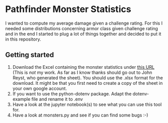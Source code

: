 # Pathfinder Monster Statistics

I wanted to compute my average damage given a challenge rating. For this I needed some distributions concerning armor class given challenge rating and in the end I started to plug a lot of things together and decided to put it in this repository.

## Getting started

1. Download the Excel containing the monster statistics under [this URL](https://docs.google.com/spreadsheets/d/1StTeUz_ZBU3pNlW120msjUX34p9cs7kqQbZ2Ym7cSBE/edit#gid=125506564) (This is _not_ my work. As far as I know thanks should go out to John Reyst, who generated the sheet). You should use the .xlsx format for the download. It might be that you first need to create a copy of the sheet in your own google account.
2. If you want to use the python-dotenv package. Adapt the dotenv-example file and rename it to .env
3. Have a look at the jupyter notebook(s) to see what you can use this tool for.
4. Have a look at monsters.py and see if you can find some bugs :-)

